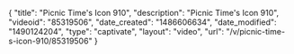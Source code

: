 {
    "title": "Picnic Time's Icon 910",
    "description": "Picnic Time's Icon 910",
    "videoid": "85319506",
    "date_created": "1486606634",
    "date_modified": "1490124204",
    "type": "captivate",
    "layout": "video",
    "url": "\/v\/picnic-time-s-icon-910\/85319506"
}